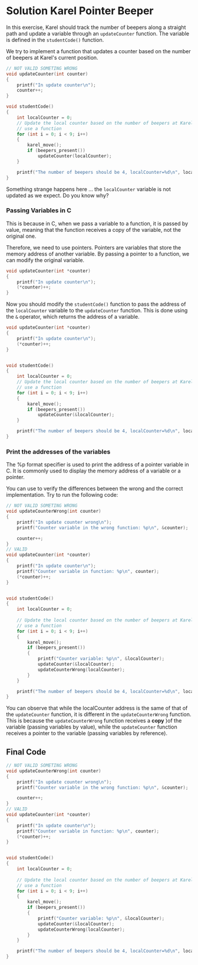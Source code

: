 # Solution Karel Pointer Beeper

In this exercise, Karel should track the number of beepers along a straight path and update a variable through an `updateCounter` function.
The variable is defined in the `studentCode()` function.

We try to implement a function that updates a counter based on the number of beepers at Karel's current position.

```c
// NOT VALID SOMETING WRONG
void updateCounter(int counter)
{
    printf("In update counter\n");
    counter++;
}

void studentCode()
{
    int localCounter = 0;
    // Update the local counter based on the number of beepers at Karel's current position
    // use a function
    for (int i = 0; i < 9; i++)
    {
        karel_move();
        if (beepers_present())
            updateCounter(localCounter);
    }

    printf("The number of beepers should be 4, localCounter=%d\n", localCounter);
}
```
Something strange happens here ... the `localCounter` variable is not updated as we expect. Do you know why?

### Passing Variables in C
This is because in C, when we pass a variable to a function, it is passed by value, meaning that the function receives a copy of the variable, not the original one.

Therefore, we need to use pointers. Pointers are variables that store the memory address of another variable. By passing a pointer to a function, we can modify the original variable.

```c
void updateCounter(int *counter)
{
    printf("In update counter\n");
    (*counter)++;
}   

```
Now you should modify the `studentCode()` function to pass the address of the `localCounter` variable to the `updateCounter` function. This is done using the `&` operator, which returns the address of a variable.

```c
void updateCounter(int *counter)
{
    printf("In update counter\n");
    (*counter)++;
}   


void studentCode()
{
    int localCounter = 0;
    // Update the local counter based on the number of beepers at Karel's current position
    // use a function
    for (int i = 0; i < 9; i++)
    {
        karel_move();
        if (beepers_present())
            updateCounter(&localCounter);
    }

    printf("The number of beepers should be 4, localCounter=%d\n", localCounter);
}
```

### Print the addresses of the variables
The %p format specifier is used to print the address of a pointer variable in C. It is commonly used to display the memory address of a variable or a pointer.

You can use to verify the differences between the wrong and the correct implementation.
Try to run the following code:
```c
// NOT VALID SOMETING WRONG
void updateCounterWrong(int counter)
{
    printf("In update counter wrong\n");
    printf("Counter variable in the wrong function: %p\n", &counter);

    counter++;
}
// VALID 
void updateCounter(int *counter)
{
    printf("In update counter\n");
    printf("Counter variable in function: %p\n", counter);
    (*counter)++;
}   


void studentCode()
{
    int localCounter = 0;
    
    // Update the local counter based on the number of beepers at Karel's current position
    // use a function
    for (int i = 0; i < 9; i++)
    {
        karel_move();
        if (beepers_present())
        {
            printf("Counter variable: %p\n", &localCounter);
            updateCounter(&localCounter);
            updateCounterWrong(localCounter);
        }
    }

    printf("The number of beepers should be 4, localCounter=%d\n", localCounter);
}
```

You can observe that while the localCounter address is the same of that of the `updateCounter` function, it is different in the `updateCounterWrong` function. This is because the `updateCounterWrong` function receives a **copy** )of the variable (passing variables by value), while the `updateCounter` function receives a pointer to the variable (passing variables by reference).

## Final Code
```c
// NOT VALID SOMETING WRONG
void updateCounterWrong(int counter)
{
    printf("In update counter wrong\n");
    printf("Counter variable in the wrong function: %p\n", &counter);

    counter++;
}
// VALID 
void updateCounter(int *counter)
{
    printf("In update counter\n");
    printf("Counter variable in function: %p\n", counter);
    (*counter)++;
}   


void studentCode()
{
    int localCounter = 0;
    
    // Update the local counter based on the number of beepers at Karel's current position
    // use a function
    for (int i = 0; i < 9; i++)
    {
        karel_move();
        if (beepers_present())
        {
            printf("Counter variable: %p\n", &localCounter);
            updateCounter(&localCounter);
            updateCounterWrong(localCounter);
        }
    }

    printf("The number of beepers should be 4, localCounter=%d\n", localCounter);
}
```
